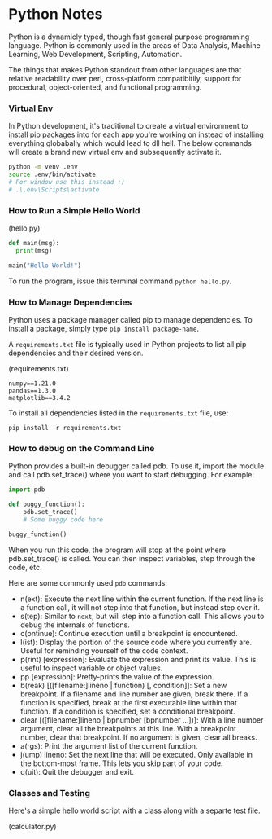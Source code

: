 # Python Notes

Python is a dynamicly typed, though fast general purpose programming language. Python is commonly used in the areas of Data Analysis, Machine Learning, Web Development, Scripting, Automation.

The things that makes Python standout from other languages are that relative readability over perl, cross-platform compatibitily, support for procedural, object-oriented, and functional programming.

### Virtual Env

In Python development, it's traditional to create a virtual environment to install pip packages into for each app you're working on instead of installing everything globabally which would lead to dll hell.  The below commands will create a brand new virtual env and subsequently activate it.  

```bash
python -m venv .env
source .env/bin/activate
# For window use this instead :)
# .\.env\Scripts\activate
```

### How to Run a Simple Hello World

(hello.py)
```python
def main(msg):
  print(msg)

main("Hello World!")
```

To run the program, issue this terminal command `python hello.py`.

### How to Manage Dependencies

Python uses a package manager called pip to manage dependencies. To install a package, simply type `pip install package-name`.

A `requirements.txt` file is typically used in Python projects to list all pip dependencies and their desired version.

(requirements.txt)
```
numpy==1.21.0
pandas==1.3.0
matplotlib==3.4.2
```

To install all dependencies listed in the `requirements.txt` file, use:

```
pip install -r requirements.txt
```


### How to debug on the Command Line

Python provides a built-in debugger called pdb. To use it, import the module and call pdb.set_trace() where you want to start debugging. For example:

```python
import pdb

def buggy_function():
    pdb.set_trace()
    # Some buggy code here

buggy_function()
```

When you run this code, the program will stop at the point where pdb.set_trace() is called. You can then inspect variables, step through the code, etc.

Here are some commonly used `pdb` commands:

- n(ext): Execute the next line within the current function. If the next line is a function call, it will not step into that function, but instead step over it.
- s(tep): Similar to `next`, but will step into a function call. This allows you to debug the internals of functions.
- c(ontinue): Continue execution until a breakpoint is encountered.
- l(ist): Display the portion of the source code where you currently are. Useful for reminding yourself of the code context.
- p(rint) [expression]: Evaluate the expression and print its value. This is useful to inspect variable or object values.
- pp [expression]: Pretty-prints the value of the expression.
- b(reak) [([filename:]lineno | function) [, condition]]: Set a new breakpoint. If a filename and line number are given, break there. If a function is specified, break at the first executable line within that function. If a condition is specified, set a conditional breakpoint.
- clear [([filename:]lineno | bpnumber [bpnumber …])]: With a line number argument, clear all the breakpoints at this line. With a breakpoint number, clear that breakpoint. If no argument is given, clear all breaks.
- a(rgs): Print the argument list of the current function.
- j(ump) lineno: Set the next line that will be executed. Only available in the bottom-most frame. This lets you skip part of your code.
- q(uit): Quit the debugger and exit.


### Classes and Testing

Here's a simple hello world script with a class along with a separte test file.

(calculator.py)
```

```




